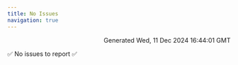 ```yaml
---
title: No Issues
navigation: true
---
```


<p style="text-align:right;color:#cccs">
Generated Wed, 11 Dec 2024 16:44:01 GMT
</p>
<p>✅ No issues to report ✅</p>



